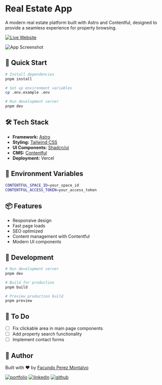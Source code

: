 # Real Estate App

A modern real estate platform built with Astro and Contentful, designed to provide a seamless experience for property browsing.

[![Live Website](https://img.shields.io/badge/▶️-Live_Website-blue?style=for-the-badge)](https://inmobiliaria.facupm.dev)

![App Screenshot](./public/screenshots.png)

## 🚀 Quick Start

```bash
# Install dependencies
pnpm install

# Set up environment variables
cp .env.example .env

# Run development server
pnpm dev
```

## 🛠️ Tech Stack

- **Framework:** [Astro](https://astro.build/)
- **Styling:** [Tailwind CSS](https://tailwindcss.com/)
- **UI Components:** [Shadcn/ui](https://ui.shadcn.com/)
- **CMS:** [Contentful](https://www.contentful.com/)
- **Deployment:** Vercel

## 🔑 Environment Variables

```bash
CONTENTFUL_SPACE_ID=your_space_id
CONTENTFUL_ACCESS_TOKEN=your_access_token
```

## 📦 Features

- Responsive design
- Fast page loads
- SEO optimized
- Content management with Contentful
- Modern UI components

## 🔨 Development

```bash
# Run development server
pnpm dev

# Build for production
pnpm build

# Preview production build
pnpm preview
```

## 📝 To Do

- [ ] Fix clickable area in main page components
- [ ] Add property search functionality
- [ ] Implement contact forms

## 👤 Author

Built with ❤️ by [Facundo Perez Montalvo](https://facuperezm.vercel.app)

[![portfolio](https://img.shields.io/badge/my_portfolio-000?style=for-the-badge&logo=ko-fi&logoColor=white)](https://facuperezm.vercel.app/)
[![linkedin](https://img.shields.io/badge/linkedin-0A66C2?style=for-the-badge&logo=linkedin&logoColor=white)](https://www.linkedin.com/in/facuperezm/)
[![github](https://img.shields.io/badge/github-555?style=for-the-badge&logo=github&logoColor=white)](https://github.com/facuperezm)

